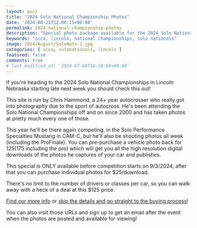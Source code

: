 ```yaml
---
layout: post
title: "2024 Solo National Championship Photos"
date: '2024-08-21T12:00:15+00:00'
permalink: 2024-national-championship-photos
description: "Special photo package available for the 2024 Solo National Championships"
keywords: "scca, lincoln, national championships, solo nationals"
image: 2024/August/SoloNats-1.jpg
categories: [ scca, solonationals, lincoln ]
featured: false
comments: true
# last_modified_at: '2024-07-08T16:50:08+00:00'
---
```

If you're heading to the 2024 Solo National Championships in Lincoln Nebraska starting late next week you should check this out! 

This site is run by Chris Hammond, a 24+ year autocrosser who really got into photography due to the sport of autocross. He's been attending the Solo National Championships off and on since 2000 and has taken photos at pretty much every one of those.

This year he'll be there again competing, in the Solo Performance Specialties Mustang in CAM-C, but he'll also be shooting photos all week (including the ProFinale). You can pre-purchase a vehicle photo back for $125 ($175 including the pro) which will get you all the high resolution digital downloads of the photos he captures of your car and publishes. 

This special is ONLY available before competition starts on 9/3/2024, after that you can purchase individual photos for $25/download. 

There's no limit to the number of drivers or classes per car, so you can walk away with a heck of a deal at this $125 price. 

[Find our more info](https://rainbowmarks.com/Events/2024/08/SoloNationals) or [skip the details and go straight to the buying process](https://rainbowmarks.square.site/product/2024-solo-nationals/4)!

You can also visit those URLs and sign up to get an email after the event when the photos are posted and available for viewing!
